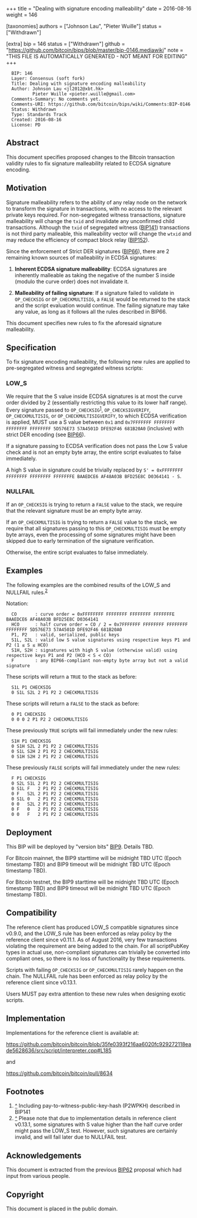 
+++
title = "Dealing with signature encoding malleability"
date = 2016-08-16
weight = 146

[taxonomies]
authors = ["Johnson Lau", "Pieter Wuille"]
status = ["Withdrawn"]

[extra]
bip = 146
status = ["Withdrawn"]
github = "https://github.com/bitcoin/bips/blob/master/bip-0146.mediawiki"
note = "THIS FILE IS AUTOMATICALLY GENERATED - NOT MEANT FOR EDITING"
+++

```
  BIP: 146
  Layer: Consensus (soft fork)
  Title: Dealing with signature encoding malleability
  Author: Johnson Lau <jl2012@xbt.hk>
          Pieter Wuille <pieter.wuille@gmail.com>
  Comments-Summary: No comments yet.
  Comments-URI: https://github.com/bitcoin/bips/wiki/Comments:BIP-0146
  Status: Withdrawn
  Type: Standards Track
  Created: 2016-08-16
  License: PD
```

<h2>Abstract</h2>


This document specifies proposed changes to the Bitcoin transaction validity rules to fix signature malleability related to ECDSA signature encoding.


<h2>Motivation</h2>


Signature malleability refers to the ability of any relay node on the network to transform the signature in transactions, with no access to the relevant private keys required. For non-segregated witness transactions, signature malleability will change the `txid` and invalidate any unconfirmed child transactions. Although the `txid` of segregated witness (<a href="/141" target="_blank">BIP141</a>) transactions is not third party malleable, this malleability vector will change the `wtxid` and may reduce the efficiency of compact block relay (<a href="/152" target="_blank">BIP152</a>).

Since the enforcement of Strict DER signatures (<a href="/66" target="_blank">BIP66</a>), there are 2 remaining known sources of malleability in ECDSA signatures:

1.  **Inherent ECDSA signature malleability**: ECDSA signatures are inherently malleable as taking the negative of the number S inside (modulo the curve order) does not invalidate it.


1.  **Malleability of failing signature**: If a signature failed to validate in `OP_CHECKSIG` or `OP_CHECKMULTISIG`, a `FALSE` would be returned to the stack and the script evaluation would continue. The failing signature may take any value, as long as it follows all the rules described in BIP66.


This document specifies new rules to fix the aforesaid signature malleability.


<h2>Specification</h2>


To fix signature encoding malleability, the following new rules are applied to pre-segregated witness and segregated witness scripts:


<h3>LOW_S</h3>


We require that the S value inside ECDSA signatures is at most the curve order divided by 2 (essentially restricting this value to its lower half range). Every signature passed to `OP_CHECKSIG`<sup id="cite_ref_1"><a href="#cite_ref_1">1</a></sup>, `OP_CHECKSIGVERIFY`, `OP_CHECKMULTISIG`, or `OP_CHECKMULTISIGVERIFY`, to which ECDSA verification is applied, MUST use a S value between `0x1` and `0x7FFFFFFF FFFFFFFF FFFFFFFF FFFFFFFF 5D576E73 57A4501D DFE92F46 681B20A0` (inclusive) with strict DER encoding (see <a href="/66" target="_blank">BIP66</a>).

If a signature passing to ECDSA verification does not pass the Low S value check and is not an empty byte array, the entire script evaluates to false immediately.

A high S value in signature could be trivially replaced by `S' = 0xFFFFFFFF FFFFFFFF FFFFFFFF FFFFFFFE BAAEDCE6 AF48A03B BFD25E8C D0364141 - S`.


<h3>NULLFAIL</h3>


If an `OP_CHECKSIG` is trying to return a `FALSE` value to the stack, we require that the relevant signature must be an empty byte array.

If an `OP_CHECKMULTISIG` is trying to return a `FALSE` value to the stack, we require that all signatures passing to this `OP_CHECKMULTISIG` must be empty byte arrays, even the processing of some signatures might have been skipped due to early termination of the signature verification.

Otherwise, the entire script evaluates to false immediately.


<h2>Examples</h2>


The following examples are the combined results of the LOW_S and NULLFAIL rules.<sup id="cite_ref_2"><a href="#cite_ref_2">2</a></sup>

Notation:

```
  CO       : curve order = 0xFFFFFFFF FFFFFFFF FFFFFFFF FFFFFFFE BAAEDCE6 AF48A03B BFD25E8C D0364141
  HCO      : half curve order = CO / 2 = 0x7FFFFFFF FFFFFFFF FFFFFFFF FFFFFFFF 5D576E73 57A4501D DFE92F46 681B20A0
  P1, P2   : valid, serialized, public keys
  S1L, S2L : valid low S value signatures using respective keys P1 and P2 (1 ≤ S ≤ HCO)
  S1H, S2H : signatures with high S value (otherwise valid) using respective keys P1 and P2 (HCO < S < CO)
  F        : any BIP66-compliant non-empty byte array but not a valid signature
```


These scripts will return a `TRUE` to the stack as before:

```
  S1L P1 CHECKSIG
  0 S1L S2L 2 P1 P2 2 CHECKMULTISIG
```


These scripts will return a `FALSE` to the stack as before:

```
  0 P1 CHECKSIG
  0 0 0 2 P1 P2 2 CHECKMULTISIG
```


These previously `TRUE` scripts will fail immediately under the new rules:

```
  S1H P1 CHECKSIG
  0 S1H S2L 2 P1 P2 2 CHECKMULTISIG
  0 S1L S2H 2 P1 P2 2 CHECKMULTISIG
  0 S1H S2H 2 P1 P2 2 CHECKMULTISIG
```


These previously `FALSE` scripts will fail immediately under the new rules:

```
  F P1 CHECKSIG
  0 S2L S1L 2 P1 P2 2 CHECKMULTISIG
  0 S1L F   2 P1 P2 2 CHECKMULTISIG
  0 F   S2L 2 P1 P2 2 CHECKMULTISIG
  0 S1L 0   2 P1 P2 2 CHECKMULTISIG
  0 0   S2L 2 P1 P2 2 CHECKMULTISIG
  0 F   0   2 P1 P2 2 CHECKMULTISIG
  0 0   F   2 P1 P2 2 CHECKMULTISIG
```



<h2>Deployment</h2>


This BIP will be deployed by "version bits" <a href="/9" target="_blank">BIP9</a>. Details TBD.

For Bitcoin mainnet, the BIP9 starttime will be midnight TBD UTC (Epoch timestamp TBD) and BIP9 timeout will be midnight TBD UTC (Epoch timestamp TBD).

For Bitcoin testnet, the BIP9 starttime will be midnight TBD UTC (Epoch timestamp TBD) and BIP9 timeout will be midnight TBD UTC (Epoch timestamp TBD).


<h2>Compatibility</h2>


The reference client has produced LOW_S compatible signatures since v0.9.0, and the LOW_S rule has been enforced as relay policy by the reference client since v0.11.1. As of August 2016, very few transactions violating the requirement are being added to the chain. For all scriptPubKey types in actual use, non-compliant signatures can trivially be converted into compliant ones, so there is no loss of functionality by these requirements.

Scripts with failing `OP_CHECKSIG` or `OP_CHECKMULTISIG` rarely happen on the chain. The NULLFAIL rule has been enforced as relay policy by the reference client since v0.13.1.

Users MUST pay extra attention to these new rules when designing exotic scripts.


<h2>Implementation</h2>


Implementations for the reference client is available at:

https://github.com/bitcoin/bitcoin/blob/35fe0393f216aa6020fc929272118eade5628636/src/script/interpreter.cpp#L185

and

https://github.com/bitcoin/bitcoin/pull/8634


<h2>Footnotes</h2>


1. [^](#cite_ref_1) Including pay-to-witness-public-key-hash (P2WPKH) described in BIP141
2. [^](#cite_ref_2) Please note that due to implementation details in reference client v0.13.1, some signatures with S value higher than the half curve order might pass the LOW_S test. However, such signatures are certainly invalid, and will fail later due to NULLFAIL test.

<h2>Acknowledgements</h2>


This document is extracted from the previous <a href="/62" target="_blank">BIP62</a> proposal which had input from various people.


<h2>Copyright</h2>


This document is placed in the public domain.
